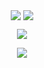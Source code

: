 
 
 <p align="center"> 
   <img align="center" src="https://github-readme-stats.vercel.app/api/top-langs/?username=adomorn&layout=compact&theme=onedark" />
   <img align="center" src="https://github-readme-stats.vercel.app/api?username=adomorn&count_private=true&show_icons=true&theme=onedark" />
<p>  
  <p align="center">
  <img align="center" src="http://github-readme-streak-stats.herokuapp.com?user=adomorn&theme=vue-dark&date_format=j%20M%5B%20Y%5D" />
<p>  
 <p align="center">
  <img align="center" src="https://spotify-recently-played-readme.vercel.app/api?user=mandafone&unique=true&width=800" />
<p>  
 







